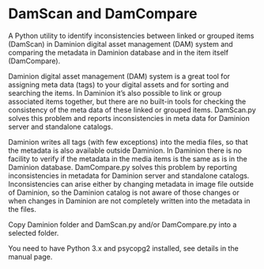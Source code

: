 # DamScan and DamCompare
A Python utility to identify inconsistencies between linked or grouped items (DamScan) in Daminion digital asset management (DAM) system and comparing the metadata in Daminion database and in the item itself (DamCompare).

Daminion digital asset management (DAM) system is a great tool for assigning meta data (tags) to your digital assets and for sorting and searching the items. In Daminion it’s also possible to link or group associated items together, but there are no built-in tools for checking the consistency of the meta data of these linked or grouped items. DamScan.py solves this problem and reports inconsistencies in meta data for Daminion server and standalone catalogs.

Daminion writes all tags (with few exceptions) into the media files, so that the metadata is also available outside Daminion. In Daminion there is no facility to verify if the metadata in the media items is the same as is in the Daminion database. DamCompare.py solves this problem by reporting inconsistencies in metadata for Daminion server and standalone catalogs. Inconsistencies can arise either by changing metadata in image file outside of Daminion, so the Daminion catalog is not aware of those changes or when changes in Daminion are not completely written into the metadata in the files.

Copy Daminion folder and DamScan.py and/or DamCompare.py into a selected folder.

You need to have Python 3.x and psycopg2 installed, see details in the manual page.
